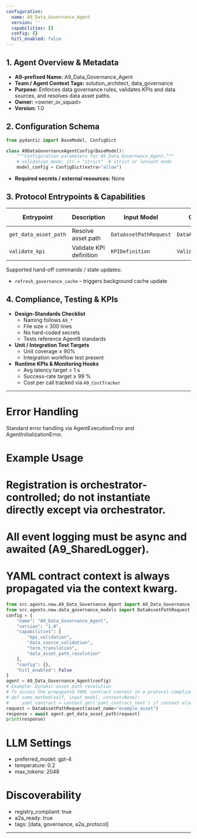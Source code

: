 ```yaml
---
configuration:
  name: A9_Data_Governance_Agent
  version: ''
  capabilities: []
  config: {}
  hitl_enabled: false
---
```


## 1. Agent Overview & Metadata
- **A9-prefixed Name:** A9_Data_Governance_Agent
- **Team / Agent Context Tags:** solution_architect, data_governance
- **Purpose:** Enforces data governance rules, validates KPIs and data sources, and resolves data asset paths.
- **Owner:** <owner_or_squad>
- **Version:** 1.0

## 2. Configuration Schema
```python
from pydantic import BaseModel, ConfigDict

class A9DataGovernanceAgentConfig(BaseModel):
    """Configuration parameters for A9_Data_Governance_Agent."""
    # validation_mode: str = "strict"  # strict or lenient mode
    model_config = ConfigDict(extra="allow")
```
- **Required secrets / external resources:** None

## 3. Protocol Entrypoints & Capabilities
| Entrypoint | Description | Input Model | Output Model | Side-effects |
|------------|-------------|-------------|--------------|--------------|
| `get_data_asset_path` | Resolve asset path | `DataAssetPathRequest` | `DataAssetPathResponse` | logs events |
| `validate_kpi` | Validate KPI definition | `KPIDefinition` | `ValidationResult` | logs validation |

Supported hand-off commands / state updates:
- `refresh_governance_cache` – triggers background cache update

## 4. Compliance, Testing & KPIs
- **Design-Standards Checklist**
  - Naming follows `A9_*`
  - File size < 300 lines
  - No hard-coded secrets
  - Tests reference Agent9 standards
- **Unit / Integration Test Targets**
  - Unit coverage ≥ 90%
  - Integration workflow test present
- **Runtime KPIs & Monitoring Hooks**
  - Avg latency target < 1 s
  - Success-rate target ≥ 99 %
  - Cost per call tracked via `A9_CostTracker`

---

# Error Handling
Standard error handling via AgentExecutionError and AgentInitializationError.

# Example Usage
# Registration is orchestrator-controlled; do not instantiate directly except via orchestrator.
# All event logging must be async and awaited (A9_SharedLogger).
# YAML contract context is always propagated via the context kwarg.
```python
from src.agents.new.A9_Data_Governance_Agent import A9_Data_Governance_Agent
from src.agents.new.data_governance_models import DataAssetPathRequest
config = {
    "name": "A9_Data_Governance_Agent",
    "version": "1.0",
    "capabilities": [
        "kpi_validation",
        "data_source_validation",
        "term_translation",
        "data_asset_path_resolution"
    ],
    "config": {},
    "hitl_enabled": False
}
agent = A9_Data_Governance_Agent(config)
# Example: Dynamic asset path resolution
# To access the propagated YAML contract context in a protocol-compliant method:
# def some_method(self, input_model, context=None):
#     yaml_contract = context.get('yaml_contract_text') if context else None
request = DataAssetPathRequest(asset_name="example_asset")
response = await agent.get_data_asset_path(request)
print(response)
```

# LLM Settings
- preferred_model: gpt-4
- temperature: 0.2
- max_tokens: 2048

# Discoverability
- registry_compliant: true
- a2a_ready: true
- tags: [data, governance, a2a_protocol]
---
